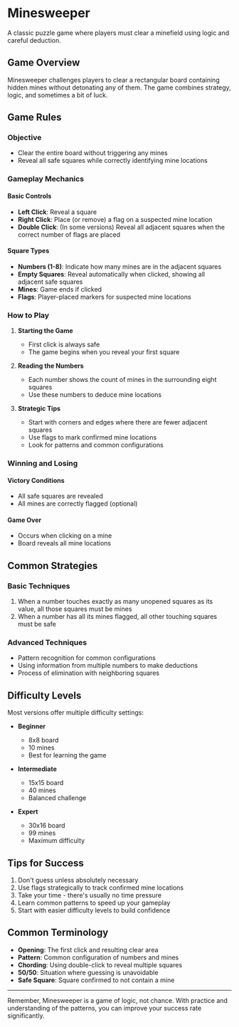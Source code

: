 # Minesweeper

A classic puzzle game where players must clear a minefield using logic and careful deduction.

## Game Overview

Minesweeper challenges players to clear a rectangular board containing hidden mines without detonating any of them. The game combines strategy, logic, and sometimes a bit of luck.

## Game Rules

### Objective
- Clear the entire board without triggering any mines
- Reveal all safe squares while correctly identifying mine locations

### Gameplay Mechanics

#### Basic Controls
- **Left Click**: Reveal a square
- **Right Click**: Place (or remove) a flag on a suspected mine location
- **Double Click**: (In some versions) Reveal all adjacent squares when the correct number of flags are placed

#### Square Types
- **Numbers (1-8)**: Indicate how many mines are in the adjacent squares
- **Empty Squares**: Reveal automatically when clicked, showing all adjacent safe squares
- **Mines**: Game ends if clicked
- **Flags**: Player-placed markers for suspected mine locations

### How to Play

1. **Starting the Game**
   - First click is always safe
   - The game begins when you reveal your first square

2. **Reading the Numbers**
   - Each number shows the count of mines in the surrounding eight squares
   - Use these numbers to deduce mine locations

3. **Strategic Tips**
   - Start with corners and edges where there are fewer adjacent squares
   - Use flags to mark confirmed mine locations
   - Look for patterns and common configurations

### Winning and Losing

#### Victory Conditions
- All safe squares are revealed
- All mines are correctly flagged (optional)

#### Game Over
- Occurs when clicking on a mine
- Board reveals all mine locations

## Common Strategies

### Basic Techniques
1. When a number touches exactly as many unopened squares as its value, all those squares must be mines
2. When a number has all its mines flagged, all other touching squares must be safe

### Advanced Techniques
- Pattern recognition for common configurations
- Using information from multiple numbers to make deductions
- Process of elimination with neighboring squares

## Difficulty Levels

Most versions offer multiple difficulty settings:

- **Beginner**
  - 8x8 board
  - 10 mines
  - Best for learning the game

- **Intermediate**
  - 15x15 board
  - 40 mines
  - Balanced challenge

- **Expert**
  - 30x16 board
  - 99 mines
  - Maximum difficulty

## Tips for Success

1. Don't guess unless absolutely necessary
2. Use flags strategically to track confirmed mine locations
3. Take your time - there's usually no time pressure
4. Learn common patterns to speed up your gameplay
5. Start with easier difficulty levels to build confidence

## Common Terminology

- **Opening**: The first click and resulting clear area
- **Pattern**: Common configuration of numbers and mines
- **Chording**: Using double-click to reveal multiple squares
- **50/50**: Situation where guessing is unavoidable
- **Safe Square**: Square confirmed to not contain a mine

---

Remember, Minesweeper is a game of logic, not chance. With practice and understanding of the patterns, you can improve your success rate significantly.